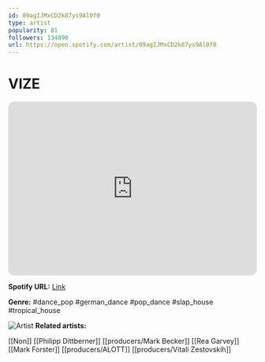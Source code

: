```yaml
---
id: 09agIJMxCD2k87ys9Al0f0
type: artist
popularity: 81
followers: 134890
url: https://open.spotify.com/artist/09agIJMxCD2k87ys9Al0f0
---
```

# VIZE

<iframe style="border-radius:12px" src="https://open.spotify.com/embed/artist/09agIJMxCD2k87ys9Al0f0" width="100%" height="352" frameBorder="0" allowfullscreen="" allow="autoplay; clipboard-write; encrypted-media; fullscreen; picture-in-picture" loading="lazy"></iframe>

**Spotify URL:** [Link](https://open.spotify.com/artist/09agIJMxCD2k87ys9Al0f0)

**Genre:**  #dance_pop #german_dance #pop_dance #slap_house #tropical_house

![Artist](https://i.scdn.co/image/ab6761610000e5ebc1e000baba30751bd063991b)
**Related artists:**

[[Non]]
[[Philipp Dittberner]]
[[producers/Mark Becker]]
[[Rea Garvey]]
[[Mark Forster]]
[[producers/ALOTT]]
[[producers/Vitali Zestovskih]]
